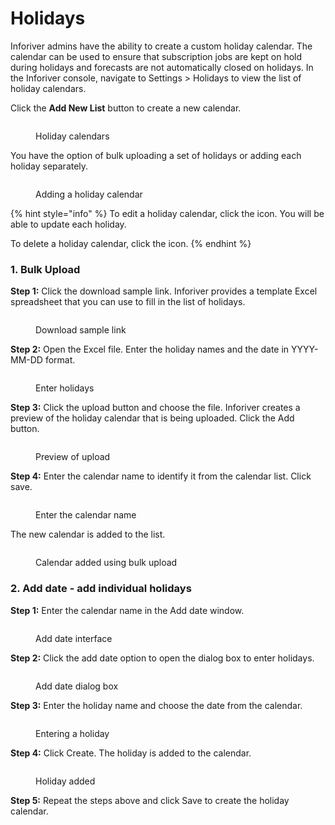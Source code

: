 # Holidays

Inforiver admins have the ability to create a custom holiday calendar. The calendar can be used to ensure that subscription jobs are kept on hold during holidays and forecasts are not automatically closed on holidays. In the Inforiver console, navigate to Settings > Holidays to view the list of holiday calendars.

Click the **Add New List** button to create a new calendar.

<figure><img src="../../../.gitbook/assets/image (528).png" alt=""><figcaption><p>Holiday calendars </p></figcaption></figure>

You have the option of bulk uploading a set of holidays or adding each holiday separately.

<figure><img src="../../../.gitbook/assets/image (529).png" alt=""><figcaption><p>Adding a holiday calendar</p></figcaption></figure>

{% hint style="info" %}
To edit a holiday calendar, click the <img src="../../../.gitbook/assets/image (540).png" alt="" data-size="line">icon. You will be able to update each holiday.

To delete a holiday calendar, click the <img src="../../../.gitbook/assets/image (541).png" alt="" data-size="line">icon.
{% endhint %}

### 1. Bulk Upload

**Step 1:** Click the download sample link. Inforiver provides a template Excel spreadsheet that you can use to fill in the list of holidays.

<figure><img src="../../../.gitbook/assets/image (532).png" alt=""><figcaption><p>Download sample link</p></figcaption></figure>

**Step 2:** Open the Excel file. Enter the holiday names and the date in YYYY-MM-DD format.

<figure><img src="../../../.gitbook/assets/image (530).png" alt=""><figcaption><p>Enter holidays</p></figcaption></figure>

**Step 3:** Click the upload button and choose the file. Inforiver creates a preview of the holiday calendar that is being uploaded. Click the Add button.

<figure><img src="../../../.gitbook/assets/image (533).png" alt=""><figcaption><p>Preview of upload</p></figcaption></figure>

**Step 4:** Enter the calendar name to identify it from the calendar list. Click save.

<figure><img src="../../../.gitbook/assets/image (534).png" alt=""><figcaption><p>Enter the calendar name</p></figcaption></figure>

The new calendar is added to the list.

<figure><img src="../../../.gitbook/assets/image (535).png" alt=""><figcaption><p>Calendar added using bulk upload</p></figcaption></figure>

### 2. Add date - add individual holidays

**Step 1:** Enter the calendar name in the Add date window. &#x20;

<figure><img src="../../../.gitbook/assets/image (536).png" alt=""><figcaption><p>Add date interface</p></figcaption></figure>

**Step 2:** Click the add date option to open the dialog box to enter holidays.

<figure><img src="../../../.gitbook/assets/image (537).png" alt=""><figcaption><p>Add date dialog box</p></figcaption></figure>

**Step 3:** Enter the holiday name and choose the date from the calendar.

<figure><img src="../../../.gitbook/assets/image (538).png" alt=""><figcaption><p>Entering a holiday</p></figcaption></figure>

**Step 4:** Click Create. The holiday is added to the calendar.

<figure><img src="../../../.gitbook/assets/image (539).png" alt=""><figcaption><p>Holiday added</p></figcaption></figure>

**Step 5:** Repeat the steps above and click Save to create the holiday calendar.

